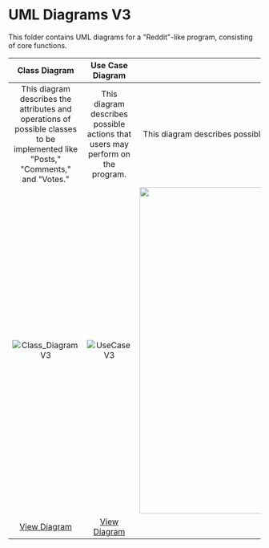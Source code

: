 # UML Diagrams V3
This folder contains UML diagrams for a "Reddit"-like program, consisting of core functions.

| Class Diagram | Use Case Diagram | State Diagram | Sequence Diagram |
| :-: | :-: | :-: | :-: |
| This diagram describes the attributes and operations of possible classes to be implemented like "Posts," "Comments," and "Votes." | This diagram describes possible actions that users may perform on the program. | This diagram describes possible behavioral states that our program may experience. | This diagram describes the ordered process that our program may experience. |
| ![Class_DiagramV3](https://github.com/Trannics/CS151-TheJavaChips/assets/131493733/891eaa12-f6d3-4516-a5b8-17c8bceb1336)|![UseCaseV3](https://github.com/Trannics/CS151-TheJavaChips/assets/131493733/9e585f99-724f-4eb1-b68e-ff422741c19e) | <img width="651" alt="StateDiagramV3" src="https://github.com/Trannics/CS151-TheJavaChips/assets/131493733/53a7c5d4-3922-423a-b2fd-2c50dd2d8072"> |![SeqDiaV3](https://github.com/Trannics/CS151-TheJavaChips/assets/131493733/8add0ab0-8dff-4f2b-8f7d-69efe1439415) |
| [View Diagram](https://github.com/Trannics/CS151-TheJavaChips/blob/main/diagramsV3/Class_DiagramV3.png) | [View Diagram](https://github.com/Trannics/CS151-TheJavaChips/blob/main/diagramsV3/UseCaseV3.png) | [View Diagram](https://github.com/Trannics/CS151-TheJavaChips/blob/main/diagramsV3/StateDiagramV3.png) | [View Diagram](https://github.com/Trannics/CS151-TheJavaChips/blob/main/diagramsV3/SeqDiaV3.png) |

